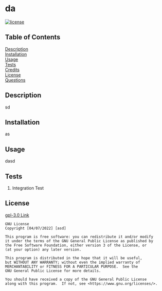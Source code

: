 # da
[![license](https://img.shields.io/badge/license-GNU-blue)](https://shields.io)
## Table of Contents
[Description](#description)<br>
[Installation](#installation)<br>
[Usage](#usage)<br>
[Tests](#tests)<br>
[Credits](#credits)<br>
[License](#license)<br>
[Questions](#questions)<br>
## Description
sd
## Installation
as
## Usage
dasd
## Tests
<ol><li>Integration Test</li> </ol>

## License <br>

[gpl-3.0 Link](https://choosealicense.com/licenses/gpl-3.0) <br>

    GNU License
    Copyright [04/07/2022] [asd]

    This program is free software: you can redistribute it and/or modify
    it under the terms of the GNU General Public License as published by
    the Free Software Foundation, either version 3 of the License, or
    (at your option) any later version.

    This program is distributed in the hope that it will be useful,
    but WITHOUT ANY WARRANTY; without even the implied warranty of
    MERCHANTABILITY or FITNESS FOR A PARTICULAR PURPOSE.  See the
    GNU General Public License for more details.

    You should have received a copy of the GNU General Public License
    along with this program.  If not, see <https://www.gnu.org/licenses/>.
